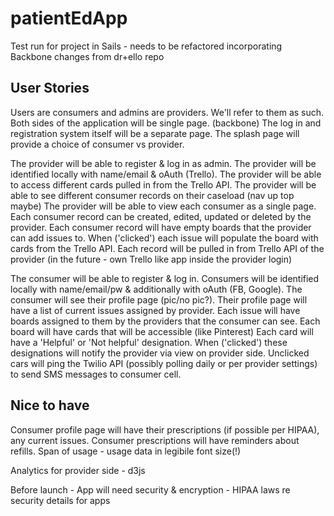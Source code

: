 # patientEdApp

Test run for project in Sails - needs to be refactored incorporating Backbone changes from dr+ello repo


User Stories
---

Users are consumers and admins are providers. We'll refer to them as such.
Both sides of the application will be single page. (backbone)
The log in and registration system itself will be a separate page.
    The splash page will provide a choice of consumer vs provider.

The provider will be able to register & log in as admin.
    The provider will be identified locally with name/email & oAuth (Trello).
        The provider will be able to access different cards pulled in from the Trello API.
The provider will be able to see different consumer records on their caseload (nav up top maybe)
The provider will be able to view each consumer as a single page.
    Each consumer record can be created, edited, updated or deleted by the provider.
    Each consumer record will have empty boards that the provider can add issues to.
        When ('clicked') each issue will populate the board with cards from the Trello API.
            Each record will be pulled in from Trello API of the provider (in the future - own Trello like app inside the provider login)


The consumer will be able to register & log in.
    Consumers will be identified locally with name/email/pw & additionally with oAuth (FB, Google).
The consumer will see their profile page (pic/no pic?).
	Their profile page will have a list of current issues assigned by provider.
		Each issue will have boards assigned to them by the providers that the consumer can see.
            Each board will have cards that will be accessible (like Pinterest)
                Each card will have a 'Helpful' or 'Not helpful' designation.
                    When ('clicked') these designations will notify the provider via view on provider side.
			Unclicked cars will ping the Twilio API (possibly polling daily or per provider settings) to send SMS messages to consumer cell.


Nice to have
---
Consumer profile page will have their prescriptions (if possible per HIPAA), any current issues.
        Consumer prescriptions will have reminders about refills. Span of usage - usage data in legibile font size(!)

Analytics for provider side - d3js

Before launch - 
App will need security & encryption - HIPAA laws re security details for apps
